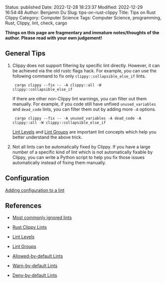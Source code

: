 Status: published
Date: 2022-12-28 18:23:37
Modified: 2022-12-29 16:54:48
Author: Benjamin Du
Slug: tips-on-rust-clippy
Title: Tips on Rust Clippy
Category: Computer Science
Tags: Computer Science, programming, Rust, Clippy, lint, check, cargo

**Things on this page are fragmentary and immature notes/thoughts of the author. Please read with your own judgement!**

## General Tips

1. Clippy does not support filtering by specific lint directly.
    However,
    it can be achieved via the old rustc flags hack.
    For example,
    you can use the following command 
    to fix only `clippy::collapsible_else_if` lints.

        cargo clippy --fix -- -A clippy::all -W clippy::collapsible_else_if

    If there are other non-Clippy lint warnings, 
    you can filter out them manually.
    For example,
    if you code still have unfixed `unused_variables` and `dead_code` lints,
    you can filter them out by adding more `-A` options.

        cargo clippy --fix -- -A unused_variables -A dead_code -A clippy::all -W clippy::collapsible_else_if

    [Lint Levels](https://doc.rust-lang.org/rustc/lints/levels.html)
    and
    [Lint Groups](https://doc.rust-lang.org/rustc/lints/groups.html)
    are important lint concepts 
    which help you better understand the above trick.

2. Not all lints can be automatically fixed by Clippy.
    If you have a large number of a specific kind of lint 
    which is not automatically fixable by Clippy,
    you can write a Python script 
    to help you fix those issues automatically
    instead of fixing them manually.

## Configuration

[Adding configuration to a lint](https://doc.rust-lang.org/clippy/development/adding_lints.html#adding-configuration-to-a-lint)

## References

- [Most commonly ignored lints](https://github.com/rust-lang/rust-clippy/issues/5418)

- [Rust Clippy Lints](https://rust-lang.github.io/rust-clippy/master/)

- [Lint Levels](https://doc.rust-lang.org/rustc/lints/levels.html)

- [Lint Groups](https://doc.rust-lang.org/rustc/lints/groups.html)

- [Allowed-by-default Lints](https://doc.rust-lang.org/rustc/lints/listing/allowed-by-default.html)

- [Warn-by-default Lints](https://doc.rust-lang.org/rustc/lints/listing/warn-by-default.html)

- [Deny-by-default Lints](https://doc.rust-lang.org/rustc/lints/listing/deny-by-default.html)

